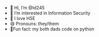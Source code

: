 - 👋 Hi, I’m @Id245
- 👀 I’m interested in Information Security 
- 🌱 I love HSE
- 😄 Pronouns: they/them
- 🐓Fun fact: my both dads code on python 

<!---
Id245/Id245 is a ✨ special ✨ repository because its `README.md` (this file) appears on your GitHub profile.
You can click the Preview link to take a look at your changes.
--->
